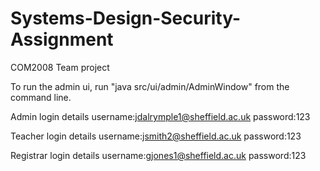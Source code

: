 # Systems-Design-Security-Assignment
COM2008 Team project

To run the admin ui, run "java src/ui/admin/AdminWindow" from the command line.

Admin login details
username:jdalrymple1@sheffield.ac.uk
password:123

Teacher login details
username:jsmith2@sheffield.ac.uk
password:123

Registrar login details
username:gjones1@sheffield.ac.uk
password:123